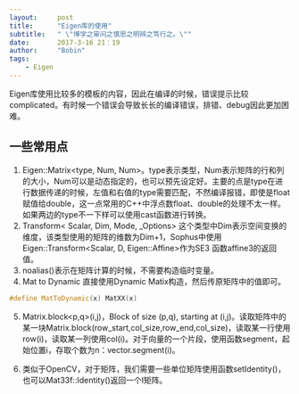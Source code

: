 ```yaml
---
layout:     post
title:      "Eigen库的使用"
subtitle:   " \"博学之审问之慎思之明辨之笃行之。\""
date:       2017-3-16 21：19
author:     "Bobin"
tags:
    - Eigen
---
```

Eigen库使用比较多的模板的内容，因此在编译的时候，错误提示比较complicated。有时候一个错误会导致长长的编译错误，排错、debug因此更加困难。

## 一些常用点
1. Eigen::Matrix<type, Num, Num>。type表示类型，Num表示矩阵的行和列的大小，Num可以是动态指定的，也可以预先设定好。主要的点是type在进行数据传递的时候，左值和右值的type需要匹配，不然编译报错，即使是float赋值给double，这一点常用的C++中浮点数float、double的处理不太一样。如果两边的type不一下样可以使用cast函数进行转换。
2. Transform< Scalar, Dim, Mode, \_Options> 这个类型中Dim表示空间变换的维度，该类型使用的矩阵的维数为Dim+1，Sophus中使用Eigen::Transform<Scalar, D, Eigen::Affine>作为SE3 函数affine3的返回值。
3. noalias()表示在矩阵计算的时候，不需要构造临时变量。
4. Mat to Dynamic 直接使用Dynamic Matix构造，然后传原矩阵中的值即可。
```c++
#define MatToDynamic(x) MatXX(x)
```
5. Matrix.block<p,q>(i,j)，Block of size (p,q), starting at (i,j)。读取矩阵中的某一块Matrix.block(row_start,col_size,row_end,col_size)，读取某一行使用row(i)，读取某一列使用col(i)。对于向量的一个片段，使用函数segment，起始位置i，存取个数为n：vector.segment<n>(i)。

6. 类似于OpenCV，对于矩阵，我们需要一些单位矩阵使用函数setIdentity()，也可以Mat33f::Identity()返回一个I矩阵。
